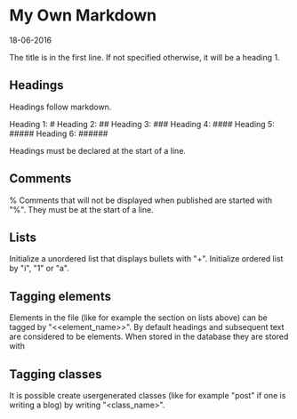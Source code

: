 # My Own Markdown
18-06-2016

The title is in the first line. If not specified otherwise, it will be a heading 1.

## Headings
Headings follow markdown.

Heading 1: #
Heading 2: ##
Heading 3: ###
Heading 4: ####
Heading 5: #####
Heading 6: ######

Headings must be declared at the start of a line. 

## Comments
% Comments that will not be displayed when published are started with "%". They must be at the start of a line.


## Lists
Initialize a unordered list that displays bullets with "+". Initialize ordered list by "i", "1" or "a".

## Tagging elements
Elements in the file (like for example the section on lists above) can be tagged by "<<element_name>>". By default headings and subsequent text are considered to be elements. 
When stored in the database they are stored with 

## Tagging classes
It is possible create usergenerated classes (like for example "post" if one is writing a blog) by writing "<class_name>".